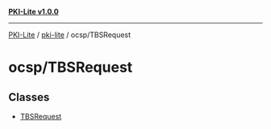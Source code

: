 [**PKI-Lite v1.0.0**](../../../README.md)

---

[PKI-Lite](../../../README.md) / [pki-lite](../../README.md) / ocsp/TBSRequest

# ocsp/TBSRequest

## Classes

- [TBSRequest](classes/TBSRequest.md)
